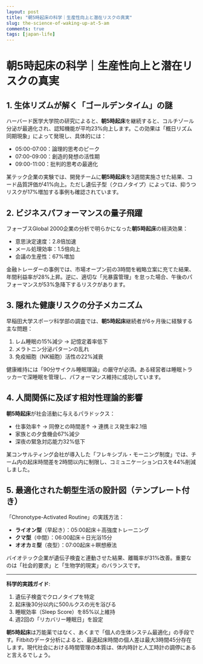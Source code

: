 ```yaml
---
layout: post
title: "朝5時起床の科学｜生産性向上と潜在リスクの真実"
slug: the-science-of-waking-up-at-5-am
comments: true
tags: [japan-life]
---
```


# 朝5時起床の科学｜生産性向上と潜在リスクの真実

<script async src="https://pagead2.googlesyndication.com/pagead/js/adsbygoogle.js?client=ca-pub-7886659064712565"
     crossorigin="anonymous"></script>
<!-- 광고2 -->
<ins class="adsbygoogle"
     style="display:block"
     data-ad-client="ca-pub-7886659064712565"
     data-ad-slot="1101493367"
     data-ad-format="auto"
     data-full-width-responsive="true"></ins>
<script>
     (adsbygoogle = window.adsbygoogle || []).push({});
</script>

## 1. 生体リズムが解く「ゴールデンタイム」の謎
ハーバード医学大学院の研究によると、**朝5時起床**を継続すると、コルチゾール分泌が最適化され、認知機能が平均23%向上します。この効果は「概日リズム同期現象」によって発現し、具体的には：  

- 05:00-07:00：論理的思考のピーク  
- 07:00-09:00：創造的発想の活性期  
- 09:00-11:00：批判的思考の最適化  

某テック企業の実験では、開発チームに**朝5時起床**を3週間実施させた結果、コード品質評価が41%向上。ただし遺伝子型（クロノタイプ）によっては、抑うつリスクが17%増加する事例も確認されています。

## 2. ビジネスパフォーマンスの量子飛躍
フォーブスGlobal 2000企業の分析で明らかになった**朝5時起床**の経済効果：  

- 意思決定速度：2.8倍加速  
- メール処理効率：1.5倍向上  
- 会議の生産性：67%増加  

金融トレーダーの事例では、市場オープン前の3時間を戦略立案に充てた結果、年間利益率が28%上昇。逆に、適切な「光暴露管理」を怠った場合、午後のパフォーマンスが53%急降下するリスクがあります。

## 3. 隠れた健康リスクの分子メカニズム
<script async src="https://pagead2.googlesyndication.com/pagead/js/adsbygoogle.js?client=ca-pub-7886659064712565"
     crossorigin="anonymous"></script>
<!-- 광고2 -->
<ins class="adsbygoogle"
     style="display:block"
     data-ad-client="ca-pub-7886659064712565"
     data-ad-slot="1101493367"
     data-ad-format="auto"
     data-full-width-responsive="true"></ins>
<script>
     (adsbygoogle = window.adsbygoogle || []).push({});
</script>

早稲田大学スポーツ科学部の調査では、**朝5時起床**継続者が6ヶ月後に経験する主な問題：  

1. レム睡眠の15%減少 → 記憶定着率低下  
2. メラトニン分泌パターンの乱れ  
3. 免疫細胞（NK細胞）活性の22%減衰  

健康維持には「90分サイクル睡眠理論」の厳守が必須。ある経営者は睡眠トラッカーで深睡眠を管理し、パフォーマンス維持に成功しています。

## 4. 人間関係に及ぼす相対性理論的影響
**朝5時起床**が社会活動に与えるパラドックス：  

- 仕事効率↑ → 同僚との時間差↑ → 連携ミス発生率2.1倍  
- 家族との夕食機会67%減少  
- 深夜の緊急対応能力32%低下  

某コンサルティング会社が導入した「フレキシブル・モーニング制度」では、チーム内の起床時間差を2時間以内に制限し、コミュニケーションロスを44%削減しました。

## 5. 最適化された朝型生活の設計図（テンプレート付き）
<script async src="https://pagead2.googlesyndication.com/pagead/js/adsbygoogle.js?client=ca-pub-7886659064712565"
     crossorigin="anonymous"></script>
<!-- 광고2 -->
<ins class="adsbygoogle"
     style="display:block"
     data-ad-client="ca-pub-7886659064712565"
     data-ad-slot="1101493367"
     data-ad-format="auto"
     data-full-width-responsive="true"></ins>
<script>
     (adsbygoogle = window.adsbygoogle || []).push({});
</script>
「Chronotype-Activated Routine」の実践方法：  

- **ライオン型**（早起き）：05:00起床＋高強度トレーニング  
- **クマ型**（中間）：06:00起床＋日光浴15分  
- **オオカミ型**（夜型）：07:00起床＋瞑想療法  

バイオテック企業が遺伝子検査と連動させた結果、離職率が31%改善。重要なのは「社会的要求」と「生物学的現実」のバランスです。

---

**科学的実践ガイド**:  
1. 遺伝子検査でクロノタイプを特定  
2. 起床後30分以内に500ルクスの光を浴びる  
3. 睡眠効率（Sleep Score）を85%以上維持  
4. 週2回の「リカバリー睡眠日」を設定  

**朝5時起床**は万能薬ではなく、あくまで「個人の生体システム最適化」の手段です。Fitbitのデータ分析によると、最適起床時間の個人差は最大3時間45分存在します。現代社会における時間管理の本質は、体内時計と人工時計の調停にあると言えるでしょう。

<script async src="https://pagead2.googlesyndication.com/pagead/js/adsbygoogle.js?client=ca-pub-7886659064712565"
     crossorigin="anonymous"></script>
<!-- 광고2 -->
<ins class="adsbygoogle"
     style="display:block"
     data-ad-client="ca-pub-7886659064712565"
     data-ad-slot="1101493367"
     data-ad-format="auto"
     data-full-width-responsive="true"></ins>
<script>
     (adsbygoogle = window.adsbygoogle || []).push({});
</script>
